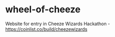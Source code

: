 # wheel-of-cheeze
Website for entry in Cheeze Wizards Hackathon - https://coinlist.co/build/cheezewizards
